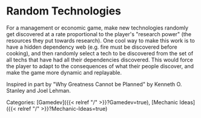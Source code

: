 # Random Technologies

For a management or economic game, make new technologies randomly get discovered at a rate proportional to the player's "research power" (the resources they put towards research).
One cool way to make this work is to have a hidden dependency web (e.g.
fire must be discovered before cooking), and then randomly select a tech to be discovered from the set of all techs that have had all their dependencies discovered.
This would force the player to adapt to the consequences of what their people discover, and make the game more dynamic and replayable.

Inspired in part by "Why Greatness Cannot be Planned" by Kenneth O. Stanley and Joel Lehman.

Categories: [Gamedev]({{< relref "/" >}}?Gamedev=true),
[Mechanic Ideas]({{< relref "/" >}}?Mechanic-Ideas=true)